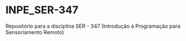 # INPE_SER-347
Repositório para a disciplina SER - 347 (Introdução à Programação para Sensoriamento Remoto)
